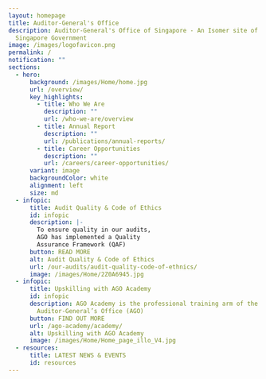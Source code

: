 ```yaml
---
layout: homepage
title: Auditor-General's Office
description: Auditor-General's Office of Singapore - An Isomer site of the
  Singapore Government
image: /images/logofavicon.png
permalink: /
notification: ""
sections:
  - hero:
      background: /images/Home/home.jpg
      url: /overview/
      key_highlights:
        - title: Who We Are
          description: ""
          url: /who-we-are/overview
        - title: Annual Report
          description: ""
          url: /publications/annual-reports/
        - title: Career Opportunities
          description: ""
          url: /careers/career-opportunities/
      variant: image
      backgroundColor: white
      alignment: left
      size: md
  - infopic:
      title: Audit Quality & Code of Ethics
      id: infopic
      description: |-
        To ensure quality in our audits, 
        AGO has implemented a Quality 
        Assurance Framework (QAF)
      button: READ MORE
      alt: Audit Quality & Code of Ethics
      url: /our-audits/audit-quality-code-of-ethnics/
      image: /images/Home/2Z0A6945.jpg
  - infopic:
      title: Upskilling with AGO Academy
      id: infopic
      description: AGO Academy is the professional training arm of the
        Auditor-General’s Office (AGO)
      button: FIND OUT MORE
      url: /ago-academy/academy/
      alt: Upskilling with AGO Academy
      image: /images/Home/Home_page_illo_V4.jpg
  - resources:
      title: LATEST NEWS & EVENTS
      id: resources
---
```

